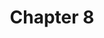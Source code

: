 ---
layout: chlist
title: Chapter 8
ch: eight
grade: sixth
verbs: yes
conjverbs: yes
nouns: yes
pronouns: yes
adjectives: no
adverbs: yes
prepositions: no
conjunctions: yes
interjections: no
composites: no
prepphrases: no
phrases: no
pdfpq: ch8practice
pdfpq2: ch8practice2
quizlet: https://quizlet.com/541175880/chapter-8-vocabulary-list-flash-cards/?x=1jqt
---